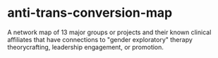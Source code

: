 # anti-trans-conversion-map
A network map of 13 major groups or projects and their known clinical affiliates that have connections to "gender exploratory" therapy theorycrafting, leadership engagement, or promotion.  
